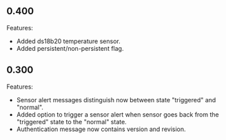 ## 0.400

Features:

* Added ds18b20 temperature sensor.
* Added persistent/non-persistent flag.


## 0.300

Features:

* Sensor alert messages distinguish now between state "triggered" and "normal".
* Added option to trigger a sensor alert when sensor goes back from the "triggered" state to the "normal" state.
* Authentication message now contains version and revision.